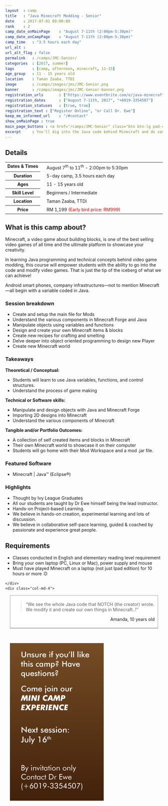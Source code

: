 ```yaml
---
layout 	: camp
title 	: "Java Minecraft Modding - Senior"
date 	: 2017-07-01 09:00:00
rank    : 2
camp_date_onMainPage 	: "August 7-11th (2:00pm-5:30pm)"
camp_date_onCampPage 	: "August 7-11th (2:00pm-5:30pm)"
camp_time	: "3.5 hours each day"
url_alt : 
url_alt_flag : false
permalink   : /camps/JMC-Senior/
categories  : [2017, summer]
tags	    : [camp, afternoon, minecraft, 11-15]
age_group 	: 11 - 15 years old
location	: Taman Zaaba, TTDI
image		: /camps/images/jmc/JMC-Senior.png
banner		: /camps/images/jmc/JMC-Senior-banner.png
registration_urls		: ["https://www.eventbrite.com/e/java-minecraft-senior-aug-2017-tickets-35910881413", "tel:+60193354507"]
registration_dates		: ["August 7-11th, 2017", "+6019-3354507"]
registration_statuses	: [true, true]
registration_text : ["Register Online", "or Call Dr. Ewe"]
keep_me_informed_url	: "/#contact"
show_onMainPage : true
main_page_buttons : <a href="/camps/JMC-Senior" class="btn btn-lg pad-c btn-primary-pale">5-day Camp</a>
excerpt		: You'll dig into the Java code behind Minecraft and do some hacking! Making some custom blocks, items, and mods that works with Minecraft Forge. <br/>This course will introduce Java programming in an accessible way that is sure to get students learn by doing and make Minecraft their own! 
---
```


<div class="row">
    <div class="col-md-8">

<h2>Details</h2>
<table style="white-space: nowrap">
    <col width="13%">
    <col width="3%">
    <col width="84%">
	<tr>
		<th style="vertical-align: top;">Dates & Times</th>
        <td/>
		<td style='padding:5px 10px 5px 5px'>
            August 7<sup>th</sup> to 11<sup>th</sup> - 2:00pm to 5:30pm
        </td>
	</tr>
    <tr>
		<th>Duration</th>
        <td/>
		<td style='padding:5px 10px 5px 5px'>5-day camp, 3.5 hours each day</td>
	</tr>
	<tr>
		<th>Ages</th>
        <td/>
		<td style='padding:5px 10px 5px 5px'>11 - 15 years old</td>
	</tr>	
	<tr>
		<th>Skill Level </th>
        <td/>
		<td style='padding:5px 10px 5px 5px'>Beginners / Intermediate</td>
	</tr>
    <tr>
		<th>Location</th>
        <td/>
		<td style='padding:5px 10px 5px 5px'>Taman Zaaba, TTDI</td>
	</tr>
    <tr>
		<th>Price</th>
        <td/>
		<td style='padding:5px 10px 5px 5px'>RM 1,199 <font color="red">(Early bird price: RM999)</font></td>
	</tr>
</table>

<h2>What is this camp about?</h2>


<p> Minecraft, a video game about building blocks, is one of the best selling video games of all time and the ultimate platform to showcase your creativity. </p>
<p>In learning Java programming and technical concepts behind video game modding, this course will empower students with the ability to go into the code and modify video games. That is just the tip of the iceberg of what we can achieve!</p>
<p>Android smart phones, company infrastructures—not to mention Minecraft—all begin with a variable coded in Java. </p>

<h3>Session breakdown</h3>
<ul>
    <li> Create and setup the main file for Mods</li>
    <li> Understand the various components in Minecraft Forge and Java</li>
    <li> Manipulate objects using variables and functions</li>
    <li> Design and create your own Minecraft items & blocks</li>
    <li> Create new recipes for crafting and smelting  </li>
    <li> Delve deeper into object oriented programming to design new Player </li>
    <li> Create new Minecraft world </li>
</ul>

<h3>Takeaways</h3>

<b>Theoretical / Conceptual:</b>
<ul>
    <li> Students will learn to use Java variables, functions, and control structures. </li>
    <li> Understand the process of game making</li>
</ul>
<b>Technical or Software skills:</b>
<ul>
    <li> Manipulate and design objects with Java and Minecraft Forge</li>
    <li> Importing 2D designs into Minecraft</li>
    <li> Understand the various components of Minecraft</li>
</ul>
<b>Tangible and/or Portfolio Outcomes:</b>
<ul>
    <li> A collection of self created items and blocks in Minecraft </li>
    <li> Their own Minecraft world to showcase it on their computer</li>
    <li> Students will go home with their Mod Workspace and a mod .jar file.</li>
</ul>

<h3>Featured Software</h3>
<ul>
    <li> Minecraft | Java™ (Eclipse®)</li>
</ul>

<h3>Highlights</h3>
<ul>
    <li> Thought by Ivy League Graduates </li>
    <li> All our students are taught by Dr Ewe himself being the lead instructor. </li>
    <li> Hands-on Project-based Learning. </li>
    <li> We believe in hands-on creation, experimental learning and lots of discussion. </li>
    <li> We believe in collaborative self-pace learning, guided & coached by passionate and experience great people. </li>
</ul>

<h2>Requirements</h2>
<ul>
    <li> Classes conducted in English and elementary reading level requirement </li>
    <li> Bring your own laptop (PC, Linux or Mac), power supply and mouse </li>
    <li> Must have played Minecraft on a laptop (not just Ipad edition) for 10 hours or more :D </li>
</ul>


    </div>
    <div class="col-md-4"> 
<div style="background: #ffffff; border: 1px solid #999; margin: 15px; overflow: hidden;">
    <div style="padding: 5px 10px; border-bottom: 1px solid #999;">
        <blockquote style="clear: both; float: none;">
            <p>“We see the whole Java code that NOTCH (the creator) wrote. We modify it and create our own things in Minecraft..!”</p>
        </blockquote>
        <p style="text-align: right;">Amanda, 10 years old</p>
    </div>
</div>  
        <br/>
        <img style="margin: 15px;" class="pad img-responsive" src='/camps/images/jmc/mini_exp_vertical.png'/>
    </div> 
</div>


